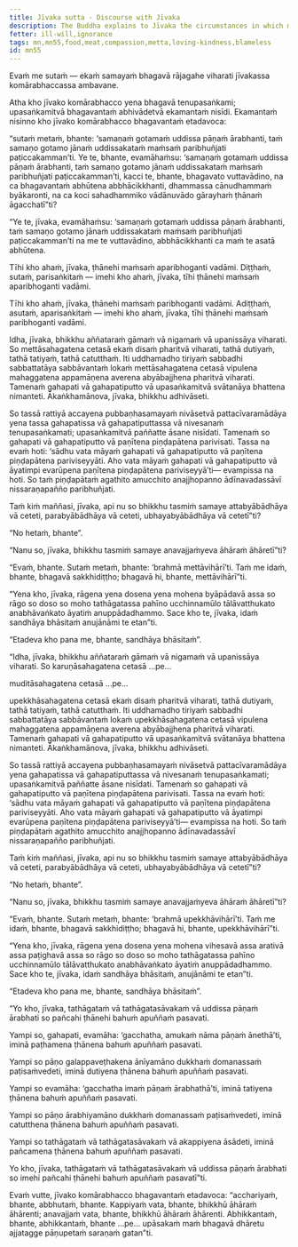 ```yaml
---
title: Jīvaka sutta - Discourse with Jīvaka
description: The Buddha explains to Jīvaka the circumstances in which meat may be consumed and the demerit of slaughtering living beings for the Tathāgata or his disciples.
fetter: ill-will,ignorance
tags: mn,mn55,food,meat,compassion,metta,loving-kindness,blameless
id: mn55
---
```


Evaṁ me sutaṁ — ekaṁ samayaṁ bhagavā rājagahe viharati jīvakassa komārabhaccassa ambavane.

Atha kho jīvako komārabhacco yena bhagavā tenupasaṅkami; upasaṅkamitvā bhagavantaṁ abhivādetvā ekamantaṁ nisīdi. Ekamantaṁ nisinno kho jīvako komārabhacco bhagavantaṁ etadavoca:

“sutaṁ metaṁ, bhante: ‘samaṇaṁ gotamaṁ uddissa pāṇaṁ ārabhanti, taṁ samaṇo gotamo jānaṁ uddissakataṁ maṁsaṁ paribhuñjati paṭiccakamman’ti. Ye te, bhante, evamāhaṁsu: ‘samaṇaṁ gotamaṁ uddissa pāṇaṁ ārabhanti, taṁ samaṇo gotamo jānaṁ uddissakataṁ maṁsaṁ paribhuñjati paṭiccakamman’ti, kacci te, bhante, bhagavato vuttavādino, na ca bhagavantaṁ abhūtena abbhācikkhanti, dhammassa cānudhammaṁ byākaronti, na ca koci sahadhammiko vādānuvādo gārayhaṁ ṭhānaṁ āgacchatī”ti?

“Ye te, jīvaka, evamāhaṁsu: ‘samaṇaṁ gotamaṁ uddissa pāṇaṁ ārabhanti, taṁ samaṇo gotamo jānaṁ uddissakataṁ maṁsaṁ paribhuñjati paṭiccakamman’ti na me te vuttavādino, abbhācikkhanti ca maṁ te asatā abhūtena.

Tīhi kho ahaṁ, jīvaka, ṭhānehi maṁsaṁ aparibhoganti vadāmi. Diṭṭhaṁ, sutaṁ, parisaṅkitaṁ — imehi kho ahaṁ, jīvaka, tīhi ṭhānehi maṁsaṁ aparibhoganti vadāmi.

Tīhi kho ahaṁ, jīvaka, ṭhānehi maṁsaṁ paribhoganti vadāmi. Adiṭṭhaṁ, asutaṁ, aparisaṅkitaṁ — imehi kho ahaṁ, jīvaka, tīhi ṭhānehi maṁsaṁ paribhoganti vadāmi.

Idha, jīvaka, bhikkhu aññataraṁ gāmaṁ vā nigamaṁ vā upanissāya viharati. So mettāsahagatena cetasā ekaṁ disaṁ pharitvā viharati, tathā dutiyaṁ, tathā tatiyaṁ, tathā catutthaṁ. Iti uddhamadho tiriyaṁ sabbadhi sabbattatāya sabbāvantaṁ lokaṁ mettāsahagatena cetasā vipulena mahaggatena appamāṇena averena abyābajjhena pharitvā viharati. Tamenaṁ gahapati vā gahapatiputto vā upasaṅkamitvā svātanāya bhattena nimanteti. Ākaṅkhamānova, jīvaka, bhikkhu adhivāseti.

So tassā rattiyā accayena pubbaṇhasamayaṁ nivāsetvā pattacīvaramādāya yena tassa gahapatissa vā gahapatiputtassa vā nivesanaṁ tenupasaṅkamati; upasaṅkamitvā paññatte āsane nisīdati. Tamenaṁ so gahapati vā gahapatiputto vā paṇītena piṇḍapātena parivisati. Tassa na evaṁ hoti: ‘sādhu vata māyaṁ gahapati vā gahapatiputto vā paṇītena piṇḍapātena pariviseyyāti. Aho vata māyaṁ gahapati vā gahapatiputto vā āyatimpi evarūpena paṇītena piṇḍapātena pariviseyyā’ti— evampissa na hoti. So taṁ piṇḍapātaṁ agathito amucchito anajjhopanno ādīnavadassāvī nissaraṇapañño paribhuñjati.

Taṁ kiṁ maññasi, jīvaka, api nu so bhikkhu tasmiṁ samaye attabyābādhāya vā ceteti, parabyābādhāya vā ceteti, ubhayabyābādhāya vā cetetī”ti?

“No hetaṁ, bhante”.

“Nanu so, jīvaka, bhikkhu tasmiṁ samaye anavajjaṁyeva āhāraṁ āhāretī”ti?

“Evaṁ, bhante. Sutaṁ metaṁ, bhante: ‘brahmā mettāvihārī’ti. Taṁ me idaṁ, bhante, bhagavā sakkhidiṭṭho; bhagavā hi, bhante, mettāvihārī”ti.

“Yena kho, jīvaka, rāgena yena dosena yena mohena byāpādavā assa so rāgo so doso so moho tathāgatassa pahīno ucchinnamūlo tālāvatthukato anabhāvaṅkato āyatiṁ anuppādadhammo. Sace kho te, jīvaka, idaṁ sandhāya bhāsitaṁ anujānāmi te etan”ti.

“Etadeva kho pana me, bhante, sandhāya bhāsitaṁ”.

“Idha, jīvaka, bhikkhu aññataraṁ gāmaṁ vā nigamaṁ vā upanissāya viharati. So karuṇāsahagatena cetasā …pe…

muditāsahagatena cetasā …pe…

upekkhāsahagatena cetasā ekaṁ disaṁ pharitvā viharati, tathā dutiyaṁ, tathā tatiyaṁ, tathā catutthaṁ. Iti uddhamadho tiriyaṁ sabbadhi sabbattatāya sabbāvantaṁ lokaṁ upekkhāsahagatena cetasā vipulena mahaggatena appamāṇena averena abyābajjhena pharitvā viharati. Tamenaṁ gahapati vā gahapatiputto vā upasaṅkamitvā svātanāya bhattena nimanteti. Ākaṅkhamānova, jīvaka, bhikkhu adhivāseti.

So tassā rattiyā accayena pubbaṇhasamayaṁ nivāsetvā pattacīvaramādāya yena gahapatissa vā gahapatiputtassa vā nivesanaṁ tenupasaṅkamati; upasaṅkamitvā paññatte āsane nisīdati. Tamenaṁ so gahapati vā gahapatiputto vā paṇītena piṇḍapātena parivisati. Tassa na evaṁ hoti: ‘sādhu vata māyaṁ gahapati vā gahapatiputto vā paṇītena piṇḍapātena pariviseyyāti. Aho vata māyaṁ gahapati vā gahapatiputto vā āyatimpi evarūpena paṇītena piṇḍapātena pariviseyyā’ti— evampissa na hoti. So taṁ piṇḍapātaṁ agathito amucchito anajjhopanno ādīnavadassāvī nissaraṇapañño paribhuñjati.

Taṁ kiṁ maññasi, jīvaka, api nu so bhikkhu tasmiṁ samaye attabyābādhāya vā ceteti, parabyābādhāya vā ceteti, ubhayabyābādhāya vā cetetī”ti?

“No hetaṁ, bhante”.

“Nanu so, jīvaka, bhikkhu tasmiṁ samaye anavajjaṁyeva āhāraṁ āhāretī”ti?

“Evaṁ, bhante. Sutaṁ metaṁ, bhante: ‘brahmā upekkhāvihārī’ti. Taṁ me idaṁ, bhante, bhagavā sakkhidiṭṭho; bhagavā hi, bhante, upekkhāvihārī”ti.

“Yena kho, jīvaka, rāgena yena dosena yena mohena vihesavā assa arativā assa paṭighavā assa so rāgo so doso so moho tathāgatassa pahīno ucchinnamūlo tālāvatthukato anabhāvaṅkato āyatiṁ anuppādadhammo. Sace kho te, jīvaka, idaṁ sandhāya bhāsitaṁ, anujānāmi te etan”ti.

“Etadeva kho pana me, bhante, sandhāya bhāsitaṁ”.

“Yo kho, jīvaka, tathāgataṁ vā tathāgatasāvakaṁ vā uddissa pāṇaṁ ārabhati so pañcahi ṭhānehi bahuṁ apuññaṁ pasavati.

Yampi so, gahapati, evamāha: ‘gacchatha, amukaṁ nāma pāṇaṁ ānethā’ti, iminā paṭhamena ṭhānena bahuṁ apuññaṁ pasavati.

Yampi so pāṇo galappaveṭhakena ānīyamāno dukkhaṁ domanassaṁ paṭisaṁvedeti, iminā dutiyena ṭhānena bahuṁ apuññaṁ pasavati.

Yampi so evamāha: ‘gacchatha imaṁ pāṇaṁ ārabhathā’ti, iminā tatiyena ṭhānena bahuṁ apuññaṁ pasavati.

Yampi so pāṇo ārabhiyamāno dukkhaṁ domanassaṁ paṭisaṁvedeti, iminā catutthena ṭhānena bahuṁ apuññaṁ pasavati.

Yampi so tathāgataṁ vā tathāgatasāvakaṁ vā akappiyena āsādeti, iminā pañcamena ṭhānena bahuṁ apuññaṁ pasavati.

Yo kho, jīvaka, tathāgataṁ vā tathāgatasāvakaṁ vā uddissa pāṇaṁ ārabhati so imehi pañcahi ṭhānehi bahuṁ apuññaṁ pasavatī”ti.

Evaṁ vutte, jīvako komārabhacco bhagavantaṁ etadavoca: “acchariyaṁ, bhante, abbhutaṁ, bhante. Kappiyaṁ vata, bhante, bhikkhū āhāraṁ āhārenti; anavajjaṁ vata, bhante, bhikkhū āhāraṁ āhārenti. Abhikkantaṁ, bhante, abhikkantaṁ, bhante …pe… upāsakaṁ maṁ bhagavā dhāretu ajjatagge pāṇupetaṁ saraṇaṁ gatan”ti.
